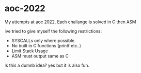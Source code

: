 # aoc-2022

My attempts at aoc 2022.
Each challange is solved in C then ASM

Ive tried to give myself the following restrictions:
- SYSCALLs only where possible.
- No built in C functions (printf etc..)
- Limit Stack Usage
- ASM must output same as C

Is this a dumnb idea? yes but it is also fun.
